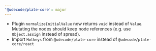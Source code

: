```yaml
---
'@udecode/plate-core': major
---
```


- Plugin `normalizeInitialValue` now returns `void` instead of `Value`. Mutating the nodes should keep node references (e.g. use `Object.assign` instead of spread).
- Import `Hotkeys` from `@udecode/plate-core` instead of `@udecode/plate-core/react`
